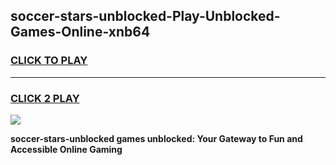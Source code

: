 
## soccer-stars-unblocked-Play-Unblocked-Games-Online-xnb64
<h3>
<a href="https://premium76.site?title=soccer-stars-unblocked&ref=24A">CLICK TO PLAY</a></h3>
<hr>

<h3>
<a href="https://premium76.site?title=soccer-stars-unblocked&ref=24A">CLICK 2 PLAY</a>
  
</h3>

<a href="https://premium76.site?title=soccer-stars-unblocked&ref=24A"><img src="https://clearcache.store/games.png"></a>


**soccer-stars-unblocked games unblocked: Your Gateway to Fun and Accessible Online Gaming**
